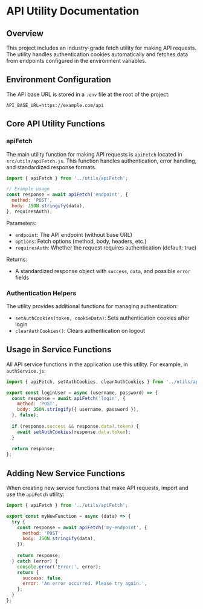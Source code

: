 # API Utility Documentation

## Overview

This project includes an industry-grade fetch utility for making API requests. The utility handles authentication cookies automatically and fetches data from endpoints configured in the environment variables.

## Environment Configuration

The API base URL is stored in a `.env` file at the root of the project:

```
API_BASE_URL=https://example.com/api
```

## Core API Utility Functions

### apiFetch

The main utility function for making API requests is `apiFetch` located in `src/utils/apiFetch.js`. This function handles authentication, error handling, and standardized response formats.

```javascript
import { apiFetch } from '../utils/apiFetch';

// Example usage
const response = await apiFetch('endpoint', {
  method: 'POST',
  body: JSON.stringify(data),
}, requiresAuth);
```

Parameters:
- `endpoint`: The API endpoint (without base URL)
- `options`: Fetch options (method, body, headers, etc.)
- `requiresAuth`: Whether the request requires authentication (default: true)

Returns:
- A standardized response object with `success`, `data`, and possible `error` fields

### Authentication Helpers

The utility provides additional functions for managing authentication:

- `setAuthCookies(token, cookieData)`: Sets authentication cookies after login
- `clearAuthCookies()`: Clears authentication on logout

## Usage in Service Functions

All API service functions in the application use this utility. For example, in `authService.js`:

```javascript
import { apiFetch, setAuthCookies, clearAuthCookies } from '../utils/apiFetch';

export const loginUser = async (username, password) => {
  const response = await apiFetch('login', {
    method: 'POST',
    body: JSON.stringify({ username, password }),
  }, false);
  
  if (response.success && response.data?.token) {
    await setAuthCookies(response.data.token);
  }
  
  return response;
};
```

## Adding New Service Functions

When creating new service functions that make API requests, import and use the `apiFetch` utility:

```javascript
import { apiFetch } from '../utils/apiFetch';

export const myNewFunction = async (data) => {
  try {
    const response = await apiFetch('my-endpoint', {
      method: 'POST',
      body: JSON.stringify(data),
    });
    
    return response;
  } catch (error) {
    console.error('Error:', error);
    return {
      success: false,
      error: 'An error occurred. Please try again.',
    };
  }
};
```
